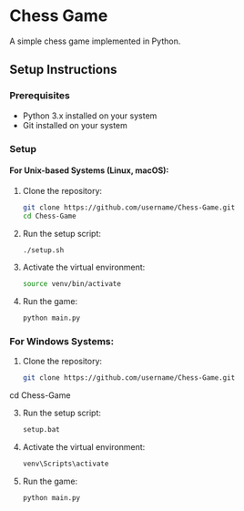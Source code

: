 # Chess Game

A simple chess game implemented in Python.



## Setup Instructions

### Prerequisites

- Python 3.x installed on your system
- Git installed on your system

### Setup

#### For Unix-based Systems (Linux, macOS):

1. Clone the repository:
   ```bash
   git clone https://github.com/username/Chess-Game.git
   cd Chess-Game
   
2. Run the setup script:
   ```bash
   ./setup.sh
   
4. Activate the virtual environment:
   ```bash
   source venv/bin/activate
   
6. Run the game:
   ```bash
   python main.py
   

### For Windows Systems:

1. Clone the repository:
   ```bash
   git clone https://github.com/username/Chess-Game.git
cd Chess-Game

3. Run the setup script:
   ```bash
   setup.bat

5. Activate the virtual environment:
   ```bash
   venv\Scripts\activate

7. Run the game:
   ```bash
   python main.py



